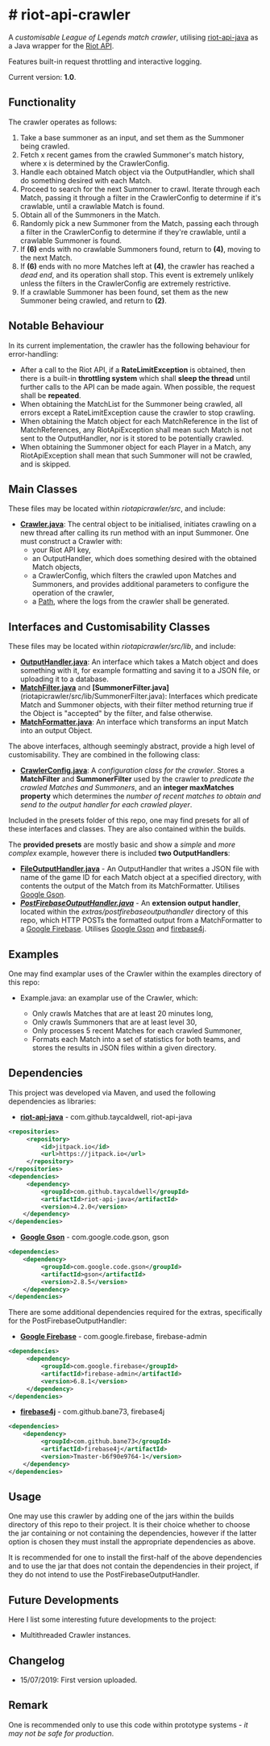 
# # riot-api-crawler

A *customisable League of Legends match crawler*, utilising [riot-api-java](https://github.com/taycaldwell/riot-api-java) as a Java wrapper for the [Riot API](https://developer.riotgames.com/).

Features built-in request throttling and interactive logging.

Current version: **1.0**.

## Functionality
The crawler operates as follows:
 1. Take a base summoner as an input, and set them as the Summoner being crawled.
 2. Fetch x recent games from the crawled Summoner's match history, where x is determined by the CrawlerConfig.
 3. Handle each obtained Match object via the OutputHandler, which shall do something desired with each Match.
 4. Proceed to search for the next Summoner to crawl. Iterate through each Match, passing it through a filter in the CrawlerConfig to determine if it's crawlable, until a  crawlable Match is found.
 5. Obtain all of the Summoners in the Match.
 6. Randomly pick a new Summoner from the Match, passing each through a filter in the CrawlerConfig to determine if they're crawlable, until a crawlable Summoner is found.
 7. If **(6)** ends with no crawlable Summoners found, return to **(4)**, moving to the next Match.
 8. If **(6)** ends with no more Matches left at **(4)**, the crawler has reached a *dead end*, and its operation shall stop. This event is extremely unlikely unless the filters in the CrawlerConfig are extremely restrictive.
 9. If a crawlable Summoner has been found, set them as the new Summoner being crawled, and return to **(2)**.

## Notable Behaviour

In its current implementation, the crawler has the following behaviour for error-handling:

  - After a call to the Riot API, if a **RateLimitException** is obtained, then there is a built-in **throttling system** which shall **sleep the thread** until further calls to the API can be made again. When possible, the request shall be **repeated**.
- When obtaining the MatchList for the Summoner being crawled, all errors except a RateLimitException cause the crawler to stop crawling.
- When obtaining the Match object for each MatchReference in the list of MatchReferences, any RiotApiException shall mean such Match is not sent to the OutputHandler, nor is it stored to be potentially crawled.
- When obtaining the Summoner object for each Player in a Match, any RiotApiException shall mean that such Summoner will not be crawled, and is skipped.

 ## Main Classes
These files may be located within *riotapicrawler/src*, and include:
 - [**Crawler.java**](riotapicrawler/src/Crawler.java): The central object to be initialised, initiates crawling on a new thread after calling its run method with an input Summoner. One must construct a Crawler with:
    - your Riot API key,
    - an OutputHandler, which does something desired with the obtained Match objects,
    - a CrawlerConfig, which filters the crawled upon Matches and Summoners, and provides additional parameters to configure the operation of the crawler,
    -  a [Path](https://docs.oracle.com/javase/7/docs/api/java/nio/file/Path.html), where the logs from the crawler shall be generated.



## Interfaces and Customisability Classes
These files may be located within *riotapicrawler/src/lib*, and include:
  - [**OutputHandler.java**](riotapicrawler/src/lib/OutputHandler.java): An interface which takes a Match object and does something with it, for example formatting and saving it to a JSON file, or uploading it to a database.
  -  [**MatchFilter.java**](riotapicrawler/src/lib/MatchFilter.java) and **[SummonerFilter.java]**(riotapicrawler/src/lib/SummonerFilter.java): Interfaces which predicate Match and Summoner objects, with their filter method returning true if the Object is "accepted" by the filter, and false otherwise.
  - [**MatchFormatter.java**](riotapicrawler/src/lib/MatchFormatter.java): An interface which transforms an input Match into an output Object.

The above interfaces, although seemingly abstract, provide a high level of customisability. They are combined in the following class:
  - [**CrawlerConfig.java**](riotapicrawler/src/lib/CrawlerConfig): A *configuration class for the crawler*.  Stores a **MatchFilter** and **SummonerFilter** used by the crawler to  *predicate the crawled Matches and Summoners*,  and an **integer maxMatches property** which determines the *number of recent matches to obtain and send to the output handler for each crawled player*.

Included in the presets folder of this repo, one may find presets for all of these interfaces and classes. They are also contained within the builds.

The **provided presets** are mostly basic and show a *simple* and *more complex* example, however there is included **two OutputHandlers**:
  - [**FileOutputHandler.java**](presets/outputhandlers/FileOutputHandler.java) - An OutputHandler that writes a JSON file with name of the game ID for each Match object at a specified directory, with contents the output of the Match from its MatchFormatter. 
Utilises [Google Gson](https://github.com/google/gson).
  - [***PostFirebaseOutputHandler.java***](extras/postfirebaseoutputhandler/PostFirebaseOutputHandler.java) - An **extension output handler**, located within the *extras/postfirebaseoutputhandler* directory of this repo, which HTTP POSTs the formatted output from a MatchFormatter to a [Google Firebase](https://firebase.google.com/).
Utilises [Google Gson](https://github.com/google/gson) and [firebase4j](https://github.com/bane73/firebase4j).

## Examples

One may find examplar uses of the Crawler within the examples directory of this repo:

 - Example.java: an examplar use of the Crawler, which:
 
   - Only crawls Matches that are at least 20 minutes long,
   - Only crawls Summoners that are at least level 30,
   - Only processes 5 recent Matches for each crawled Summoner,
   - Formats each Match into a set of statistics for both teams,
      and stores the results in JSON files within a given directory.

## Dependencies
This project was developed via Maven, and used the following dependencies as libraries:
 - **[riot-api-java](https://github.com/taycaldwell/riot-api-java)** - com.github.taycaldwell, riot-api-java
```xml
<repositories>  
	 <repository> 
		 <id>jitpack.io</id>  
		 <url>https://jitpack.io</url>  
	 </repository>
</repositories>
<dependencies>
	 <dependency>  
		 <groupId>com.github.taycaldwell</groupId>  
		 <artifactId>riot-api-java</artifactId>  
		 <version>4.2.0</version>  
	</dependency>
</dependencies>
```
 - **[Google Gson](https://github.com/google/gson)** - com.google.code.gson, gson
```xml
<dependencies>
	<dependency>  
		 <groupId>com.google.code.gson</groupId>  
		 <artifactId>gson</artifactId>  
		 <version>2.8.5</version>  
	</dependency>
</dependencies>
```

There are some additional dependencies required for the extras, specifically for the PostFirebaseOutputHandler:
 - **[Google Firebase](https://firebase.google.com/)** - com.google.firebase, firebase-admin
```xml
<dependencies>  
	 <dependency> 
		 <groupId>com.google.firebase</groupId>  
		 <artifactId>firebase-admin</artifactId>  
		 <version>6.8.1</version>  
	 </dependency>
</dependencies>
```
 - **[firebase4j](https://github.com/bane73/firebase4j)** - com.github.bane73, firebase4j
```xml
<dependencies>  
	<dependency>  
		 <groupId>com.github.bane73</groupId>  
		 <artifactId>firebase4j</artifactId>  
		 <version>Tmaster-b6f90e9764-1</version>  
	</dependency>
</dependencies>
```

## Usage

One may use this crawler by adding one of the jars within the builds directory of this repo to their project. It is their choice whether to choose the jar containing or not containing the dependencies, however if the latter option is chosen they must install the appropriate dependencies as above.

It is recommended for one to install the first-half of the above dependencies and to use the jar that does not contain the dependencies in their project, if they do not intend to use the PostFirebaseOutputHandler.

## Future Developments

Here I list some interesting future developments to the project:

  - Multithreaded Crawler instances.

## Changelog

  - 15/07/2019: First version uploaded.
 

## Remark

One is recommended only to use this code within prototype systems - *it may not be safe for production*.
